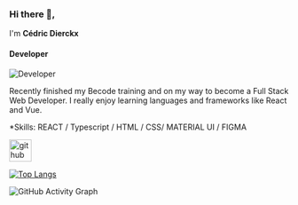 ### Hi there 👋, 
I'm **Cédric Dierckx**
#### Developer
![Developer](https://pbs.twimg.com/profile_banners/1480155050802561033/1663515082/600x200)

Recently finished my Becode training and on my way to become a Full Stack Web Developer. I really enjoy learning
languages and frameworks like React and Vue. 

*Skills: REACT / Typescript / HTML / CSS/ MATERIAL UI / FIGMA



[<img src='https://cdn.jsdelivr.net/npm/simple-icons@3.0.1/icons/github.svg' alt='github' height='40'>](https://github.com/CE5RIC)  

[![Top Langs](https://github-readme-stats.vercel.app/api/top-langs/?username=CE5RIC)](https://github.com/anuraghazra/github-readme-stats)

![GitHub Activity Graph](https://activity-graph.herokuapp.com/graph?username=CE5RIC)  

